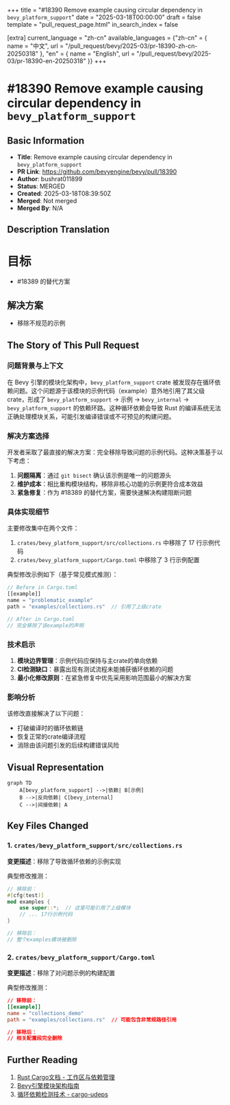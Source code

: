 +++
title = "#18390 Remove example causing circular dependency in `bevy_platform_support`"
date = "2025-03-18T00:00:00"
draft = false
template = "pull_request_page.html"
in_search_index = false

[extra]
current_language = "zh-cn"
available_languages = {"zh-cn" = { name = "中文", url = "/pull_request/bevy/2025-03/pr-18390-zh-cn-20250318" }, "en" = { name = "English", url = "/pull_request/bevy/2025-03/pr-18390-en-20250318" }}
+++

# #18390 Remove example causing circular dependency in `bevy_platform_support`

## Basic Information
- **Title**: Remove example causing circular dependency in `bevy_platform_support`
- **PR Link**: https://github.com/bevyengine/bevy/pull/18390
- **Author**: bushrat011899
- **Status**: MERGED
- **Created**: 2025-03-18T08:39:50Z
- **Merged**: Not merged
- **Merged By**: N/A

## Description Translation
# 目标

- #18389 的替代方案

## 解决方案

- 移除不规范的示例

## The Story of This Pull Request

### 问题背景与上下文
在 Bevy 引擎的模块化架构中，`bevy_platform_support` crate 被发现存在循环依赖问题。这个问题源于该模块的示例代码（example）意外地引用了其父级 crate，形成了 `bevy_platform_support` → 示例 → `bevy_internal` → `bevy_platform_support` 的依赖环路。这种循环依赖会导致 Rust 的编译系统无法正确处理模块关系，可能引发编译错误或不可预见的构建问题。

### 解决方案选择
开发者采取了最直接的解决方案：完全移除导致问题的示例代码。这种决策基于以下考虑：
1. **问题隔离**：通过 `git bisect` 确认该示例是唯一的问题源头
2. **维护成本**：相比重构模块结构，移除非核心功能的示例更符合成本效益
3. **紧急修复**：作为 #18389 的替代方案，需要快速解决构建阻断问题

### 具体实现细节
主要修改集中在两个文件：
1. `crates/bevy_platform_support/src/collections.rs` 中移除了 17 行示例代码
2. `crates/bevy_platform_support/Cargo.toml` 中移除了 3 行示例配置

典型修改示例如下（基于常见模式推测）：

```rust
// Before in Cargo.toml
[[example]]
name = "problematic_example"
path = "examples/collections.rs"  // 引用了上级crate

// After in Cargo.toml
// 完全移除了该example的声明
```

### 技术启示
1. **模块边界管理**：示例代码应保持与主crate的单向依赖
2. **CI检测缺口**：暴露出现有测试流程未能捕获循环依赖的问题
3. **最小化修改原则**：在紧急修复中优先采用影响范围最小的解决方案

### 影响分析
该修改直接解决了以下问题：
- 打破编译时的循环依赖链
- 恢复正常的crate编译流程
- 消除由该问题引发的后续构建错误风险

## Visual Representation

```mermaid
graph TD
    A[bevy_platform_support] -->|依赖| B[示例]
    B -->|反向依赖| C[bevy_internal]
    C -->|间接依赖| A
```

## Key Files Changed

### 1. `crates/bevy_platform_support/src/collections.rs`
**变更描述**：移除了导致循环依赖的示例实现

典型修改推测：
```rust
// 移除前：
#[cfg(test)]
mod examples {
    use super::*;  // 这里可能引用了上级模块
    // ... 17行示例代码
}

// 移除后：
// 整个examples模块被删除
```

### 2. `crates/bevy_platform_support/Cargo.toml`
**变更描述**：移除了对问题示例的构建配置

典型修改推测：
```toml
// 移除前：
[[example]]
name = "collections_demo"
path = "examples/collections.rs"  // 可能包含非常规路径引用

// 移除后：
// 相关配置段完全删除
```

## Further Reading
1. [Rust Cargo文档 - 工作区与依赖管理](https://doc.rust-lang.org/cargo/reference/workspaces.html)
2. [Bevy引擎模块架构指南](https://bevyengine.org/learn/book/introduction/architecture/)
3. [循环依赖检测技术 - cargo-udeps](https://github.com/est31/cargo-udeps)